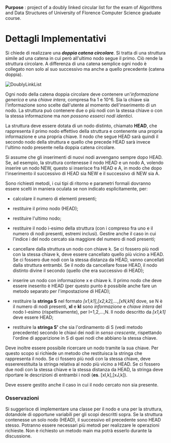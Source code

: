 **Purpose** : project of a doubly linked circular list for the exam of Algorithms and Data Structures of University of Florence Computer Science graduate course.


# Dettagli Implementativi
Si chiede di realizzare una _**doppia catena circolare**_.
Si tratta di una struttura simile ad una catena in cui però all'ultimo nodo segue il primo. Ciò rende la struttura circolare.
A differenza di una catena semplice ogni nodo è collegato non solo al suo successivo ma anche a quello precedente (catena doppia).


![DoublyLinkList](https://imagizer.imageshack.com/v2/800x600q90/921/zOQAjx.png)



Ogni nodo della catena doppia circolare deve contenere un'_informazione generica_ e una _chiave intera_, compresa fra 1 e 10^6. Sia la chiave sia l'informazione sono scelte dall'utente al momento dell'inserimento di un nodo.
La struttura può contenere due o più nodi con la stessa chiave o con la stessa informazione ma _non possono esserci nodi identici_.

La struttura deve essere dotata di un nodo distinto, chiamato **HEAD**, che rappresenta il primo nodo effettivo della struttura e contenente una propria informazione e una propria chiave.
Il nodo che segue HEAD sarà quindi il secondo nodo della struttura e quello che precede HEAD sarà invece l'ultimo nodo presente nella doppia catena circolare.

Si assume che gli inserimenti di nuovi nodi avvengano sempre dopo HEAD.
Se, ad esempio, la struttura contenesse il nodo HEAD e un nodo A, volendo inserire un nodo NEW, questo si inserisce fra HEAD e A, in modo che dopo l'inserimento il successivo di HEAD sia NEW e il successivo di NEW sia A.

Sono richiesti metodi, i cui tipi di ritorno e parametri formali dovranno essere scelti in maniera oculata se non indicato esplicitamente, per:

 - calcolare il numero di elementi presenti;
 
 - restituire il primo nodo (HEAD);
 - restituire l'ultimo nodo;
 
 - restituire il nodo i-esimo della struttura (con i compreso fra uno e il numero di nodi presenti, estremi inclusi). 
 Gestire anche il caso in cui l'indice i del nodo cercato sia maggiore del numero di nodi presenti;
 
 - cancellare dalla struttura un nodo con chiave k.
 Se ci fossero più nodi con la stessa chiave k, deve essere cancellato quello più vicino a HEAD.
 Se ci fossero due nodi con la stessa distanza da HEAD, vanno cancellati dalla struttura entrambi. 
 Se il nodo da cancellare fosse HEAD, il nodo distinto divine il secondo (quello che era successivo di HEAD);
 
 - inserire un nodo con informazione x e chiave k. Il primo nodo che deve
 essere ineserito è HEAD (per questo punto è possibile anche fare un metodo separato per l'impostazione di HEAD);
 
 - restituire la **stringa S** nel formato _[x1,k1],[x2,k2],...,[xN,kN]_ dove, se N è il numero di nodi presenti, **xI** e **kI** sono _informazione_ e _chiave intera_ del nodo I-esimo (rispettivamente), per I=1,2,...,N. 
 Il nodo descritto da _[x1,k1]_ deve essere HEAD;
 
 - restituire la **stringa S'** che sia l'ordinamento di S (vedi metodo precedente) secondo le chiavi dei nodi in _senso crescente_, rispettando l'ordine di apparizione in S di quei nodi che abbiano la stessa chiave.
 
Deve inoltre essere possibile ricercare un nodo tramite la sua chiave.
Per questo scopo si richiede un metodo che restituisca la stringa che rappresenta il nodo. Se ci fossero più nodi con la stessa chiave, deve essererestituita la stringa relativa al nodo più vicino a HEAD. 
Se ci fossero due nodi con la stessa chiave e la stessa distanza da HEAD, la stringa deve riportare le descrizioni di entrambi i nodi (**es**. [xI,k],[xJ,k]).

Deve essere gestito anche il caso in cui il nodo cercato non sia presente.
 
### Osservazioni
Si suggerisce di implementare una classe per il nodo e una per la struttura, dotandole di opportune variabili per gli scopi descritti sopra.
Se la struttura contenesse un solo nodo (HEAD), il successivo eil precedente sono HEAD stesso.
Potranno essere necessari più metodi per realizzare le operazioni richieste.
Non è richiesto un metodo main ma potrà esserlo durante la discussione.

